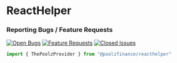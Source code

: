 # ReactHelper

### Reporting Bugs / Feature Requests

[![Open Bugs](https://img.shields.io/github/issues/The-Poolz/PoolzReactHelper/bug?color=d73a4a&label=bugs)](https://github.com/The-Poolz/PoolzReactHelper/issues?q=is%3Aissue+is%3Aopen+label%3Abug)
[![Feature Requests](https://img.shields.io/github/issues/The-Poolz/PoolzReactHelper/feature-request?color=ff9001&label=feature%20requests)](https://github.com/The-Poolz/PoolzReactHelper/issues?q=is%3Aissue+label%3Afeature-request+is%3Aopen)
[![Closed Issues](https://img.shields.io/github/issues-closed/The-Poolz/PoolzReactHelper?color=%2325CC00&label=issues%20closed)](https://github.com/The-Poolz/PoolzReactHelper/issues?q=is%3Aissue+is%3Aclosed+)

```js
import { ThePoolzProvider } from "@poolzfinance/reacthelper"
```
